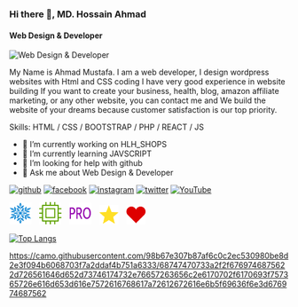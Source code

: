 ### Hi there 👋, MD. Hossain Ahmad
#### Web Design & Developer
![Web Design & Developer](https://scontent.fdac5-1.fna.fbcdn.net/v/t39.30808-6/360115272_285758997452454_4842014200018071435_n.jpg?stp=dst-jpg_p960x960&_nc_cat=111&cb=99be929b-3346023f&ccb=1-7&_nc_sid=e3f864&_nc_eui2=AeGo4yMxprIf4w0fFruFHntbZ_UC_LgpTrxn9QL8uClOvJ9QznTzcUybInsGBsEHI5TZoD0iNCs7h0zNq6ryk5Xh&_nc_ohc=0OHIqay3Zo8AX8njv3V&_nc_oc=AQkNKWSL8hSCOn85qthGyOjOgJQD5CIgB10kqE4vC26XrVJ8V7czDoQoXFlxOwOmHEU&_nc_ht=scontent.fdac5-1.fna&oh=00_AfBAjYcnc38blVbj53EcmVbo1-nbGXf59b84upgp0EV-3A&oe=64C02F33)

My Name is Ahmad Mustafa. I am a web developer, I design wordpress websites with Html and CSS coding
I have very good experience in website building
If you want to create your business, health, blog, amazon affiliate marketing, or any other website, you can contact me and
We build the website of your dreams because customer satisfaction is our top priority.

Skills: HTML / CSS / BOOTSTRAP / PHP / REACT / JS

- 🔭 I’m currently working on HLH_SHOPS 
- 🌱 I’m currently learning JAVSCRIPT 
- 🤔 I’m looking for help with github 
- 💬 Ask me about Web Design & Developer 


[<img src='https://cdn.jsdelivr.net/npm/simple-icons@3.0.1/icons/github.svg' alt='github' height='40'>](https://github.com/https://github.com/Ahmad514e)  [<img src='https://cdn.jsdelivr.net/npm/simple-icons@3.0.1/icons/facebook.svg' alt='facebook' height='40'>](https://www.facebook.com/https://www.facebook.com/profile.php?id=100080550680844)  [<img src='https://cdn.jsdelivr.net/npm/simple-icons@3.0.1/icons/instagram.svg' alt='instagram' height='40'>](https://www.instagram.com/https://www.instagram.com//)  [<img src='https://cdn.jsdelivr.net/npm/simple-icons@3.0.1/icons/twitter.svg' alt='twitter' height='40'>](https://twitter.com/https://twitter.com/home)  [<img src='https://cdn.jsdelivr.net/npm/simple-icons@3.0.1/icons/youtube.svg' alt='YouTube' height='40'>](https://www.youtube.com/channel/https://www.youtube.com)  

<a href='https://archiveprogram.github.com/'><img src='https://raw.githubusercontent.com/acervenky/animated-github-badges/master/assets/acbadge.gif' width='40' height='40'></a> <a href='https://docs.github.com/en/developers'><img src='https://raw.githubusercontent.com/acervenky/animated-github-badges/master/assets/devbadge.gif' width='40' height='40'></a> <a href='https://github.com/pricing'><img src='https://raw.githubusercontent.com/acervenky/animated-github-badges/master/assets/pro.gif' width='40' height='40'></a> <a href='https://stars.github.com/'><img src='https://raw.githubusercontent.com/acervenky/animated-github-badges/master/assets/starbadge.gif' width='35' height='35'></a> <a href='https://docs.github.com/en/github/supporting-the-open-source-community-with-github-sponsors'><img src='https://raw.githubusercontent.com/acervenky/animated-github-badges/master/assets/sponsorbadge.gif' width='35' height='35'></a> 


[![Top Langs](https://github-readme-stats.vercel.app/api/top-langs/?username=anuraghazra&layout=donut-vertical)](https://github.com/anuraghazra/github-readme-stats)

https://camo.githubusercontent.com/98b67e307b87af6c0c2ec530980be8d2e3f094b6068703f7a2ddaf4b751a6333/68747470733a2f2f6769746875622d726561646d652d73746174732e76657263656c2e6170702f6170693f757365726e616d653d616e7572616768617a72612672616e6b5f69636f6e3d676974687562
